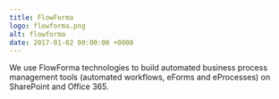 ```yaml
---
title: FlowForma
logo: flowforma.png
alt: flowforma
date: 2017-01-02 00:00:00 +0000
---
```


We use FlowForma technologies to build automated business process management tools (automated workflows, eForms and eProcesses) on SharePoint and Office 365. 

